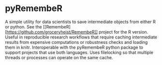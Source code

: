 # pyRemembeR
A simple utility for data scientists to save intermediate objects from either R or python. See the [[RemembeR][https://github.com/groceryheist/RemembeR]] project for the R version.  Useful in reproducible research workflows that require caching intermediate results from expensive computations or robustness checks and loading them in knitr. Interoperable with the pyRemembeR python package to support projects that use both languages. Uses filelocking so that multiple threads or processes can operate on the same cache.
